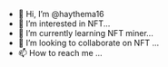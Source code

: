 - 👋 Hi, I’m @haythema16
- 👀 I’m interested in NFT...
- 🌱 I’m currently learning NFT miner...
- 💞️ I’m looking to collaborate on NFT ...
- 📫 How to reach me ...

<!---
haythema16/haythema16 is a ✨ special ✨ repository because its `README.md` (this file) appears on your GitHub profile.
You can click the Preview link to take a look at your changes.
--->
